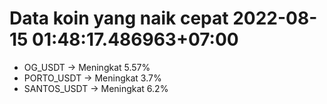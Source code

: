 # Data koin yang naik cepat 2022-08-15 01:48:17.486963+07:00

* OG_USDT -> Meningkat 5.57%
* PORTO_USDT -> Meningkat 3.7%
* SANTOS_USDT -> Meningkat 6.2%
